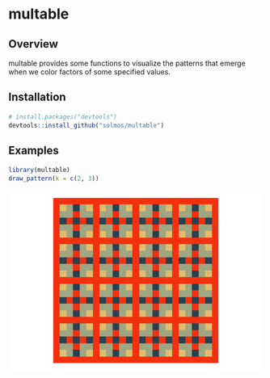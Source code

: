 
multable
========

Overview
--------

multable provides some functions to visualize the patterns that emerge when we color factors of some specified values.

Installation
------------

``` r
# install.packages("devtools")
devtools::install_github("solmos/multable")
```

Examples
--------

``` r
library(multable)
draw_pattern(k = c(2, 3))
```

![](README_files/figure-markdown_github/unnamed-chunk-2-1.png)
